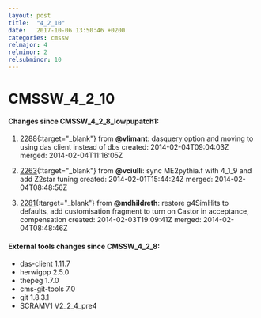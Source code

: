 ```yaml
---
layout: post
title:  "4_2_10"
date:   2017-10-06 13:50:46 +0200
categories: cmssw
relmajor: 4
relminor: 2
relsubminor: 10
---
```


# CMSSW_4_2_10
#### Changes since CMSSW_4_2_8_lowpupatch1:

1. [2288](http://github.com/cms-sw/cmssw/pull/2288){:target="_blank"}  from **@vlimant**: dasquery option and moving to using das client instead of dbs created: 2014-02-04T09:04:03Z merged: 2014-02-04T11:16:05Z

1. [2263](http://github.com/cms-sw/cmssw/pull/2263){:target="_blank"}  from **@vciulli**: sync ME2pythia.f with 4_1_9 and add Z2star tuning created: 2014-02-01T15:44:24Z merged: 2014-02-04T08:48:56Z

1. [2281](http://github.com/cms-sw/cmssw/pull/2281){:target="_blank"}  from **@mdhildreth**: restore g4SimHits to defaults, add customisation fragment to turn on Castor in acceptance, compensation created: 2014-02-03T19:09:41Z merged: 2014-02-04T08:48:46Z

#### External tools changes since CMSSW_4_2_8:
- das-client 1.11.7
- herwigpp 2.5.0
- thepeg 1.7.0
- cms-git-tools 7.0
- git 1.8.3.1
- SCRAMV1 V2_2_4_pre4

